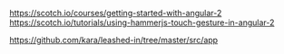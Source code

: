 https://scotch.io/courses/getting-started-with-angular-2
https://scotch.io/tutorials/using-hammerjs-touch-gesture-in-angular-2

https://github.com/kara/leashed-in/tree/master/src/app


